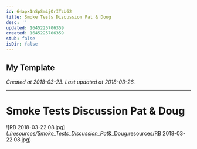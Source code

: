 ```yaml
---
id: 64apx1nSpSmLjOrITzU62
title: Smoke Tests Discussion Pat & Doug
desc: ''
updated: 1645225706359
created: 1645225706359
stub: false
isDir: false
---
```

My Template
---

_Created at 2018-03-23._
_Last updated at 2018-03-26._




---

# Smoke Tests Discussion Pat & Doug


![RB 2018-03-22 08.jpg](./_resources/Smoke_Tests_Discussion_Pat_&_Doug.resources/RB 2018-03-22 08.jpg)

